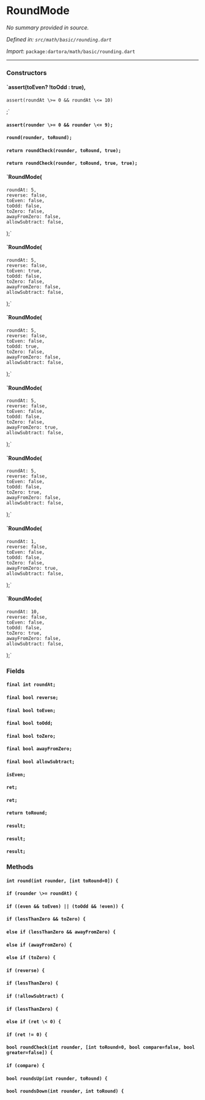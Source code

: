 # RoundMode

_No summary provided in source._

_Defined in: `src/math/basic/rounding.dart`_

_Import_: `package:dartora/math/basic/rounding.dart`

---

### Constructors

#### `assert(toEven? !toOdd : true),
    assert(roundAt \>= 0 && roundAt \<= 10)
  ;`



#### `assert(rounder \>= 0 && rounder \<= 9);`



#### `round(rounder, toRound);`



#### `return roundCheck(rounder, toRound, true);`



#### `return roundCheck(rounder, toRound, true, true);`



#### `RoundMode(
    roundAt: 5,
    reverse: false,
    toEven: false,
    toOdd: false,
    toZero: false,
    awayFromZero: false,
    allowSubtract: false,
  );`



#### `RoundMode(
    roundAt: 5,
    reverse: false,
    toEven: true,
    toOdd: false,
    toZero: false,
    awayFromZero: false,
    allowSubtract: false,
  );`



#### `RoundMode(
    roundAt: 5,
    reverse: false,
    toEven: false,
    toOdd: true,
    toZero: false,
    awayFromZero: false,
    allowSubtract: false,
  );`



#### `RoundMode(
    roundAt: 5,
    reverse: false,
    toEven: false,
    toOdd: false,
    toZero: false,
    awayFromZero: true,
    allowSubtract: false,
  );`



#### `RoundMode(
    roundAt: 5,
    reverse: false,
    toEven: false,
    toOdd: false,
    toZero: true,
    awayFromZero: false,
    allowSubtract: false,
  );`



#### `RoundMode(
    roundAt: 1,
    reverse: false,
    toEven: false,
    toOdd: false,
    toZero: false,
    awayFromZero: true,
    allowSubtract: false,
  );`



#### `RoundMode(
    roundAt: 10,
    reverse: false,
    toEven: false,
    toOdd: false,
    toZero: true,
    awayFromZero: false,
    allowSubtract: false,
  );`



### Fields

#### `final int roundAt;`



#### `final bool reverse;`



#### `final bool toEven;`



#### `final bool toOdd;`



#### `final bool toZero;`



#### `final bool awayFromZero;`



#### `final bool allowSubtract;`



#### `isEven;`



#### `ret;`



#### `ret;`



#### `return toRound;`



#### `result;`



#### `result;`



#### `result;`





### Methods

#### `int round(int rounder, [int toRound=0]) {`



#### `if (rounder \>= roundAt) {`



#### `if ((even && toEven) || (toOdd && !even)) {`



#### `if (lessThanZero && toZero) {`



#### `else if (lessThanZero && awayFromZero) {`



#### `else if (awayFromZero) {`



#### `else if (toZero) {`



#### `if (reverse) {`



#### `if (lessThanZero) {`



#### `if (!allowSubtract) {`



#### `if (lessThanZero) {`



#### `else if (ret \< 0) {`



#### `if (ret != 0) {`



#### `bool roundCheck(int rounder, [int toRound=0, bool compare=false, bool greater=false]) {`



#### `if (compare) {`



#### `bool roundsUp(int rounder, toRound) {`



#### `bool roundsDown(int rounder, int toRound) {`



